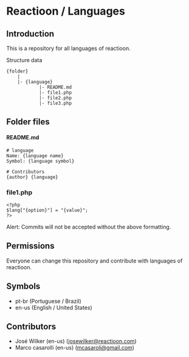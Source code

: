 # Reactioon / Languages

## Introduction

This is a repository for all languages of reactioon.

Structure data

```
{folder}
    |
    |- {language}
    		|- README.md
    		|- file1.php
    		|- file2.php
    		|- file3.php
```

## Folder files

#### README.md

```
# language 
Name: {language name}
Symbol: {language symbol}

# Contributors 
{author} {language}
```

### file1.php

```
<?php
$lang["{option}"] = "{value}";
?>

```

Alert: Commits will not be accepted without the above formatting.

## Permissions

Everyone can change this repository and contribute with languages of reactioon.

## Symbols

- pt-br (Portuguese / Brazil)
- en-us (English / United States)


## Contributors

- José Wilker (en-us) (<josewilker@reactioon.com>)
- Marco casarolli (en-us) (<mcasaroli@gmail.com>)